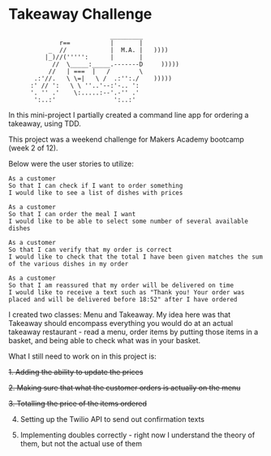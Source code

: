 # Takeaway Challenge

```
                            _________
              r==           |       |
           _  //            |  M.A. |   ))))
          |_)//(''''':      |       |
            //  \_____:_____.-------D     )))))
           //   | ===  |   /        \
       .:'//.   \ \=|   \ /  .:'':./    )))))
      :' // ':   \ \ ''..'--:'-.. ':
      '. '' .'    \:.....:--'.-'' .'
       ':..:'                ':..:'

```

In this mini-project I partially created a command line app for ordering a takeaway, using TDD.

This project was a weekend challenge for Makers Academy bootcamp (week 2 of 12).

Below were the user stories to utilize:

```
As a customer
So that I can check if I want to order something
I would like to see a list of dishes with prices

As a customer
So that I can order the meal I want
I would like to be able to select some number of several available dishes

As a customer
So that I can verify that my order is correct
I would like to check that the total I have been given matches the sum of the various dishes in my order

As a customer
So that I am reassured that my order will be delivered on time
I would like to receive a text such as "Thank you! Your order was placed and will be delivered before 18:52" after I have ordered
```

I created two classes: Menu and Takeaway. My idea here was that Takeaway should encompass everything you would do at an actual takeaway restaurant - read a menu, order items by putting those items in a basket, and being able to check what was in your basket.

What I still need to work on in this project is:

~~1. Adding the ability to update the prices~~

~~2. Making sure that what the customer orders is actually on the menu~~

~~3. Totalling the price of the items ordered~~

4. Setting up the Twilio API to send out confirmation texts

5. Implementing doubles correctly - right now I understand the theory of them, but not the actual use of them
